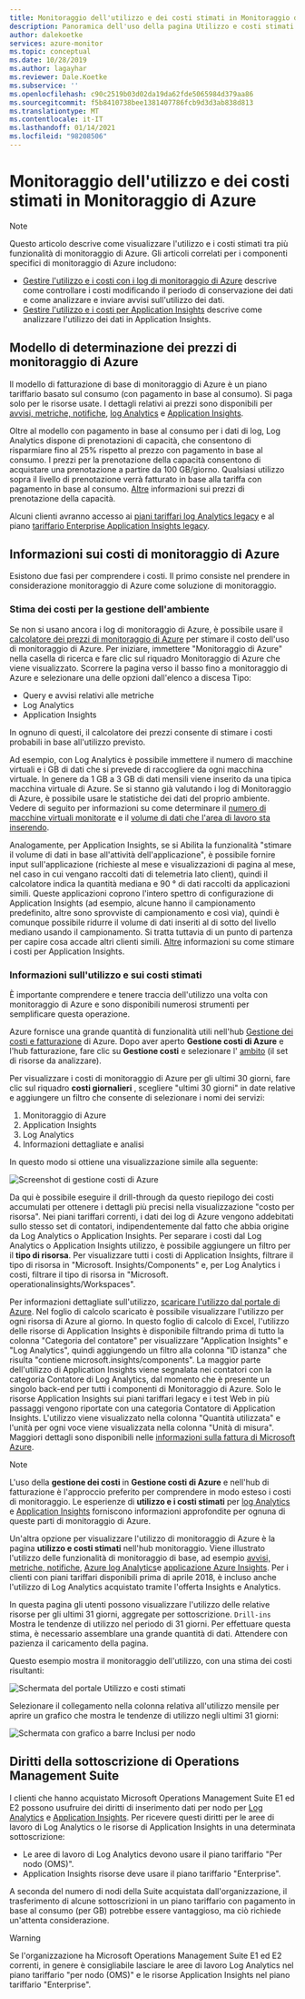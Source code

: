 ```yaml
---
title: Monitoraggio dell'utilizzo e dei costi stimati in Monitoraggio di Azure
description: Panoramica dell'uso della pagina Utilizzo e costi stimati di Monitoraggio di Azure
author: dalekoetke
services: azure-monitor
ms.topic: conceptual
ms.date: 10/28/2019
ms.author: lagayhar
ms.reviewer: Dale.Koetke
ms.subservice: ''
ms.openlocfilehash: c90c2519b03d02da19da62fde5065984d379aa86
ms.sourcegitcommit: f5b8410738bee1381407786fcb9d3d3ab838d813
ms.translationtype: MT
ms.contentlocale: it-IT
ms.lasthandoff: 01/14/2021
ms.locfileid: "98208506"
---
```

# <a name="monitoring-usage-and-estimated-costs-in-azure-monitor"></a>Monitoraggio dell'utilizzo e dei costi stimati in Monitoraggio di Azure

> [!NOTE]
> Questo articolo descrive come visualizzare l'utilizzo e i costi stimati tra più funzionalità di monitoraggio di Azure. Gli articoli correlati per i componenti specifici di monitoraggio di Azure includono:
> - [Gestire l'utilizzo e i costi con i log di monitoraggio di Azure](manage-cost-storage.md) descrive come controllare i costi modificando il periodo di conservazione dei dati e come analizzare e inviare avvisi sull'utilizzo dei dati.
> - [Gestire l'utilizzo e i costi per Application Insights](../app/pricing.md) descrive come analizzare l'utilizzo dei dati in Application Insights.

## <a name="azure-monitor-pricing-model"></a>Modello di determinazione dei prezzi di monitoraggio di Azure

Il modello di fatturazione di base di monitoraggio di Azure è un piano tariffario basato sul consumo (con pagamento in base al consumo). Si paga solo per le risorse usate. I dettagli relativi ai prezzi sono disponibili per [avvisi, metriche, notifiche](https://azure.microsoft.com/pricing/details/monitor/), [log Analytics](https://azure.microsoft.com/pricing/details/log-analytics/) e [Application Insights](https://azure.microsoft.com/pricing/details/application-insights/). 

Oltre al modello con pagamento in base al consumo per i dati di log, Log Analytics dispone di prenotazioni di capacità, che consentono di risparmiare fino al 25% rispetto al prezzo con pagamento in base al consumo. I prezzi per la prenotazione della capacità consentono di acquistare una prenotazione a partire da 100 GB/giorno. Qualsiasi utilizzo sopra il livello di prenotazione verrà fatturato in base alla tariffa con pagamento in base al consumo. [Altre](https://azure.microsoft.com/pricing/details/monitor/) informazioni sui prezzi di prenotazione della capacità.

Alcuni clienti avranno accesso ai [piani tariffari log Analytics legacy](./manage-cost-storage.md#legacy-pricing-tiers) e al piano [tariffario Enterprise Application Insights legacy](../app/pricing.md#legacy-enterprise-per-node-pricing-tier). 

## <a name="understanding-your-azure-monitor-costs"></a>Informazioni sui costi di monitoraggio di Azure

Esistono due fasi per comprendere i costi. Il primo consiste nel prendere in considerazione monitoraggio di Azure come soluzione di monitoraggio. 

### <a name="estimating-the-costs-to-manage-your-environment"></a>Stima dei costi per la gestione dell'ambiente

Se non si usano ancora i log di monitoraggio di Azure, è possibile usare il [calcolatore dei prezzi di monitoraggio di Azure](https://azure.microsoft.com/pricing/calculator/?service=monitor) per stimare il costo dell'uso di monitoraggio di Azure. Per iniziare, immettere "Monitoraggio di Azure" nella casella di ricerca e fare clic sul riquadro Monitoraggio di Azure che viene visualizzato. Scorrere la pagina verso il basso fino a monitoraggio di Azure e selezionare una delle opzioni dall'elenco a discesa Tipo:

- Query e avvisi relativi alle metriche  
- Log Analytics
- Application Insights

In ognuno di questi, il calcolatore dei prezzi consente di stimare i costi probabili in base all'utilizzo previsto.

Ad esempio, con Log Analytics è possibile immettere il numero di macchine virtuali e i GB di dati che si prevede di raccogliere da ogni macchina virtuale. In genere da 1 GB a 3 GB di dati mensili viene inserito da una tipica macchina virtuale di Azure. Se si stanno già valutando i log di Monitoraggio di Azure, è possibile usare le statistiche dei dati del proprio ambiente. Vedere di seguito per informazioni su come determinare il [numero di macchine virtuali monitorate](./manage-cost-storage.md#understanding-nodes-sending-data) e il [volume di dati che l'area di lavoro sta inserendo](./manage-cost-storage.md#understanding-ingested-data-volume).

Analogamente, per Application Insights, se si Abilita la funzionalità "stimare il volume di dati in base all'attività dell'applicazione", è possibile fornire input sull'applicazione (richieste al mese e visualizzazioni di pagina al mese, nel caso in cui vengano raccolti dati di telemetria lato client), quindi il calcolatore indica la quantità mediana e 90 ° di dati raccolti da applicazioni simili. Queste applicazioni coprono l'intero spettro di configurazione di Application Insights (ad esempio, alcune hanno il campionamento predefinito, altre sono sprovviste di campionamento e così via), quindi è comunque possibile ridurre il volume di dati inseriti al di sotto del livello mediano usando il campionamento. Si tratta tuttavia di un punto di partenza per capire cosa accade altri clienti simili. [Altre](../app/pricing.md#estimating-the-costs-to-manage-your-application) informazioni su come stimare i costi per Application Insights.

### <a name="understanding-your-usage-and-estimated-costs"></a>Informazioni sull'utilizzo e sui costi stimati

È importante comprendere e tenere traccia dell'utilizzo una volta con monitoraggio di Azure e sono disponibili numerosi strumenti per semplificare questa operazione. 

Azure fornisce una grande quantità di funzionalità utili nell'hub [Gestione dei costi e fatturazione](../../cost-management-billing/costs/quick-acm-cost-analysis.md?toc=/azure/billing/TOC.json) di Azure. Dopo aver aperto **Gestione costi di Azure** e l'hub fatturazione, fare clic su **Gestione costi** e selezionare l' [ambito](../../cost-management-billing/costs/understand-work-scopes.md) (il set di risorse da analizzare). 

Per visualizzare i costi di monitoraggio di Azure per gli ultimi 30 giorni, fare clic sul riquadro **costi giornalieri** , scegliere "ultimi 30 giorni" in date relative e aggiungere un filtro che consente di selezionare i nomi dei servizi:

1. Monitoraggio di Azure
2. Application Insights
3. Log Analytics
4. Informazioni dettagliate e analisi

In questo modo si ottiene una visualizzazione simile alla seguente:

![Screenshot di gestione costi di Azure](./media/usage-estimated-costs/010.png)

Da qui è possibile eseguire il drill-through da questo riepilogo dei costi accumulati per ottenere i dettagli più precisi nella visualizzazione "costo per risorsa". Nei piani tariffari correnti, i dati dei log di Azure vengono addebitati sullo stesso set di contatori, indipendentemente dal fatto che abbia origine da Log Analytics o Application Insights. Per separare i costi dal Log Analytics o Application Insights utilizzo, è possibile aggiungere un filtro per il **tipo di risorsa**. Per visualizzare tutti i costi di Application Insights, filtrare il tipo di risorsa in "Microsoft. Insights/Components" e, per Log Analytics i costi, filtrare il tipo di risorsa in "Microsoft. operationalinsights/Workspaces". 

Per informazioni dettagliate sull'utilizzo, [scaricare l'utilizzo dal portale di Azure](../../cost-management-billing/manage/download-azure-invoice-daily-usage-date.md#download-usage-in-azure-portal). Nel foglio di calcolo scaricato è possibile visualizzare l'utilizzo per ogni risorsa di Azure al giorno. In questo foglio di calcolo di Excel, l'utilizzo delle risorse di Application Insights è disponibile filtrando prima di tutto la colonna "Categoria del contatore" per visualizzare "Application Insights" e "Log Analytics", quindi aggiungendo un filtro alla colonna "ID istanza" che risulta "contiene microsoft.insights/components".  La maggior parte dell'utilizzo di Application Insights viene segnalata nei contatori con la categoria Contatore di Log Analytics, dal momento che è presente un singolo back-end per tutti i componenti di Monitoraggio di Azure.  Solo le risorse Application Insights sui piani tariffari legacy e i test Web in più passaggi vengono riportate con una categoria Contatore di Application Insights.  L'utilizzo viene visualizzato nella colonna "Quantità utilizzata" e l'unità per ogni voce viene visualizzata nella colonna "Unità di misura".  Maggiori dettagli sono disponibili nelle [informazioni sulla fattura di Microsoft Azure](../../cost-management-billing/understand/review-individual-bill.md). 

> [!NOTE]
> L'uso della **gestione dei costi** in **Gestione costi di Azure** e nell'hub di fatturazione è l'approccio preferito per comprendere in modo esteso i costi di monitoraggio.  Le esperienze di **utilizzo e i costi stimati** per [log Analytics](./manage-cost-storage.md#understand-your-usage-and-estimate-costs)  e [Application Insights](../app/pricing.md#understand-your-usage-and-estimate-costs) forniscono informazioni approfondite per ognuna di queste parti di monitoraggio di Azure.

Un'altra opzione per visualizzare l'utilizzo di monitoraggio di Azure è la pagina **utilizzo e costi stimati** nell'hub monitoraggio. Viene illustrato l'utilizzo delle funzionalità di monitoraggio di base, ad esempio [avvisi, metriche, notifiche](https://azure.microsoft.com/pricing/details/monitor/), [Azure log Analytics](https://azure.microsoft.com/pricing/details/log-analytics/)e [applicazione Azure Insights](https://azure.microsoft.com/pricing/details/application-insights/). Per i clienti con piani tariffari disponibili prima di aprile 2018, è incluso anche l'utilizzo di Log Analytics acquistato tramite l'offerta Insights e Analytics.

In questa pagina gli utenti possono visualizzare l'utilizzo delle relative risorse per gli ultimi 31 giorni, aggregate per sottoscrizione. `Drill-ins` Mostra le tendenze di utilizzo nel periodo di 31 giorni. Per effettuare questa stima, è necessario assemblare una grande quantità di dati. Attendere con pazienza il caricamento della pagina.

Questo esempio mostra il monitoraggio dell'utilizzo, con una stima dei costi risultanti:

![Schermata del portale Utilizzo e costi stimati](./media/usage-estimated-costs/001.png)

Selezionare il collegamento nella colonna relativa all'utilizzo mensile per aprire un grafico che mostra le tendenze di utilizzo negli ultimi 31 giorni: 

![Schermata con grafico a barre Inclusi per nodo](./media/usage-estimated-costs/002.png)

## <a name="operations-management-suite-subscription-entitlements"></a>Diritti della sottoscrizione di Operations Management Suite

I clienti che hanno acquistato Microsoft Operations Management Suite E1 ed E2 possono usufruire dei diritti di inserimento dati per nodo per [Log Analytics](https://www.microsoft.com/cloud-platform/operations-management-suite) e [Application Insights](../app/pricing.md). Per ricevere questi diritti per le aree di lavoro di Log Analytics o le risorse di Application Insights in una determinata sottoscrizione: 

- Le aree di lavoro di Log Analytics devono usare il piano tariffario "Per nodo (OMS)".
- Application Insights risorse deve usare il piano tariffario "Enterprise".

A seconda del numero di nodi della Suite acquistata dall'organizzazione, il trasferimento di alcune sottoscrizioni in un piano tariffario con pagamento in base al consumo (per GB) potrebbe essere vantaggioso, ma ciò richiede un'attenta considerazione.

> [!WARNING]
> Se l'organizzazione ha Microsoft Operations Management Suite E1 ed E2 correnti, in genere è consigliabile lasciare le aree di lavoro Log Analytics nel piano tariffario "per nodo (OMS)" e le risorse Application Insights nel piano tariffario "Enterprise". 
>


